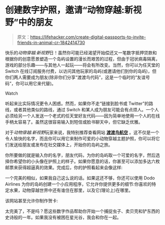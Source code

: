 # 创建数字护照，邀请“动物穿越:新视野”中的朋友

> 原文：<https://lifehacker.com/create-digital-passports-to-invite-friends-in-animal-cr-1842414730>

快乐的*动物穿越:新视野*日！虽然你可能已经渴望开始偿还又一笔数字抵押贷款和根据你的创意愿景塑造一个岛屿设置的漫长而艰苦的过程，但由于冠状病毒隔离，游戏的部分乐趣——与其他人一起玩——将会有所改变。当然，你可以为任天堂的 Switch 在线订阅服务付费，以访问其他玩家的岛屿(或邀请他们到你的岛屿)，但你们两人需要成为朋友(除非你们分享“渡渡鸟代码”，这是一个临时的“友谊号码”，你可以用它来代替)。

Watch

听起来比实际情况更令人困惑。然而，如果你不走“链接到脸书或 Twitter”的路线，或者其他类似的路线，通过 Switch 和某人成为朋友可能会有点烦人。一个人必须给另一个人发送一个老式的任天堂好友代码——因为简单地使用一个人的在线手柄太容易了。虽然这很容易输入到短信或脸书聊天中，但它缺乏优雅。

对于*动物穿越:新视野*玩家来说，我特别推荐查看网站 [**渡渡鸟航空**](https://dodoairlines.com/) 。这不仅是一个令人愉快的名字，而且你可以用它来制作可爱的小动物穿越主题护照，你可以将它们发送给朋友或发布在社交媒体上，开始你的岛屿之旅。

你所要做的就是输入你的名字，朋友代码，为你的岛屿取一个可爱的名字，然后选择你希望你的小头像在护照上的样子。如果你愿意的话，你甚至可以添加多达六枚邮票来获得超逼真的效果。完成后，你的护照看起来会像这样:

一个完美的相似，如果我自己这么说的话。如果这还不够，你还可以使用 Dodo Airlines 为你的岛屿创建一个小应用程序，它允许你提供更多的细节:你喜欢的特定水果，动物穿越世界中还有谁住在那里，以及它(理论上)在哪里。

该网站甚至允许你制作贺卡:

太完美了，不是吗？愿这些数字作品帮助你开始一个捕捉虫子、卖贝壳和铲东西的史诗般的一年。如果我没有被困在星光谷，我会和你在一起。